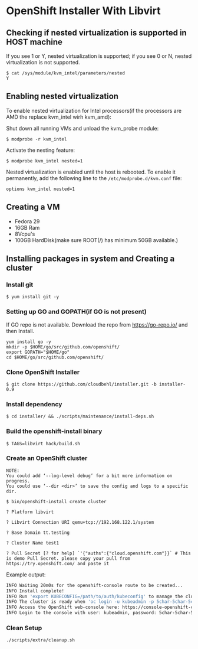 # OpenShift Installer With Libvirt

## Checking if nested virtualization is supported in HOST machine
If you see 1 or Y, nested virtualization is supported; if you see 0 or N, nested virtualization is not supported.

``` 
$ cat /sys/module/kvm_intel/parameters/nested
Y 
```

## Enabling nested virtualization
To enable nested virtualization for Intel processors(if the processors are AMD the replace kvm_intel wirh kvm_amd):

Shut down all running VMs and unload the kvm_probe module:

`$ modprobe -r kvm_intel`

Activate the nesting feature:

`$ modprobe kvm_intel nested=1`

Nested virtualization is enabled until the host is rebooted. To enable it permanently, add the following line to the `/etc/modprobe.d/kvm.conf` file:

`options kvm_intel nested=1`

## Creating a VM
* Fedora 29 
* 16GB Ram
* 8Vcpu's
* 100GB HardDisk(make sure ROOT(/) has minimum 50GB available.)


## Installing packages in system and Creating a cluster

### Install git

`$ yum install git -y`

### Setting up GO and GOPATH(if GO is not present)

If GO repo is not available. Download the repo from https://go-repo.io/ and then Install.

```
yum install go -y
mkdir -p $HOME/go/src/github.com/openshift/
export GOPATH="$HOME/go"
cd $HOME/go/src/github.com/openshift/
```

### Clone OpenShift Installer
`
$ git clone https://github.com/cloudbehl/installer.git -b installer-0.9
`

### Install dependency
`
$ cd installer/ && ./scripts/maintenance/install-deps.sh
`

### Build the openshift-install binary 
`
$ TAGS=libvirt hack/build.sh
`

### Create an OpenShift cluster
```
NOTE:
You could add ‘--log-level debug’ for a bit more information on progress.
You could use ‘--dir <dir>’ to save the config and logs to a specific dir.
```

`
$ bin/openshift-install create cluster
`

```
? Platform libvirt

? Libvirt Connection URI qemu+tcp://192.168.122.1/system

? Base Domain tt.testing

? Cluster Name test1

? Pull Secret [? for help] `'{"auths":{"cloud.openshift.com"}}` # This is demo Pull Secret. please copy your pull from https://try.openshift.com/ and paste it
```

Example output:

```sh
INFO Waiting 20m0s for the openshift-console route to be created...
INFO Install complete!
INFO Run 'export KUBECONFIG=/path/to/auth/kubeconfig' to manage the cluster with 'oc', the OpenShift CLI.
INFO The cluster is ready when 'oc login -u kubeadmin -p 5char-5char-5char-5char' succeeds (wait a few minutes).
INFO Access the OpenShift web-console here: https://console-openshift-console.apps.${CLUSTER_NAME}.${BASE_DOMAIN}:6443
INFO Login to the console with user: kubeadmin, password: 5char-5char-5char-5char
```

### Clean Setup
`
./scripts/extra/cleanup.sh
`
